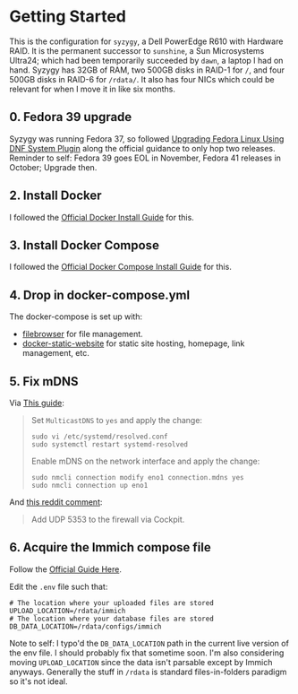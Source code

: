 # Getting Started
This is the configuration for `syzygy`, a Dell PowerEdge R610 with Hardware RAID.  It is the permanent successor to `sunshine`, a Sun Microsystems Ultra24; which had been temporarily succeeded by `dawn`, a laptop I had on hand.  Syzygy has 32GB of RAM, two 500GB disks in RAID-1 for `/`, and four 500GB disks in RAID-6 for `/rdata/`.  It also has four NICs which could be relevant for when I move it in like six months.

## 0. Fedora 39 upgrade
Syzygy was running Fedora 37, so followed [Upgrading Fedora Linux Using DNF System Plugin](https://docs.fedoraproject.org/en-US/quick-docs/upgrading-fedora-offline/) along the official guidance to only hop two releases.  Reminder to self: Fedora 39 goes EOL in November, Fedora 41 releases in October; Upgrade then.

## 2. Install Docker
I followed the [Official Docker Install Guide](https://docs.docker.com/engine/install/fedora/) for this.

## 3. Install Docker Compose
I followed the [Official Docker Compose Install Guide](https://docs.docker.com/compose/install/) for this.

## 4. Drop in docker-compose.yml
The docker-compose is set up with:
* [filebrowser](https://github.com/hurlenko/filebrowser-docker) for file management.
* [docker-static-website](https://github.com/lipanski/docker-static-website) for static site hosting, homepage, link management, etc.

## 5. Fix mDNS
Via [This guide](https://gist.github.com/jimmydo/cdd07003150b379afd3d40ba233f5835):
>Set `MulticastDNS` to `yes` and apply the change:
>
>```shell
>sudo vi /etc/systemd/resolved.conf
>sudo systemctl restart systemd-resolved
>```
>
>Enable mDNS on the network interface and apply the change:
>
>```shell
>sudo nmcli connection modify eno1 connection.mdns yes
>sudo nmcli connection up eno1
>```
And [this reddit comment](https://www.reddit.com/r/Fedora/comments/1afn0kz/how_to_enable_fedora_server_39_local_name_and/):
>Add UDP 5353 to the firewall via Cockpit.

## 6. Acquire the Immich compose file
Follow the [Official Guide Here](https://immich.app/docs/install/docker-compose/#step-4---upgrading).

Edit the `.env` file such that:
```shell
# The location where your uploaded files are stored
UPLOAD_LOCATION=/rdata/immich
# The location where your database files are stored
DB_DATA_LOCATION=/rdata/configs/immich
```
Note to self: I typo'd the `DB_DATA_LOCATION` path in the current live version of the env file.  I should probably fix that sometime soon.  I'm also considering moving `UPLOAD_LOCATION` since the data isn't parsable except by Immich anyways.  Generally the stuff in `/rdata` is standard files-in-folders paradigm so it's not ideal.
